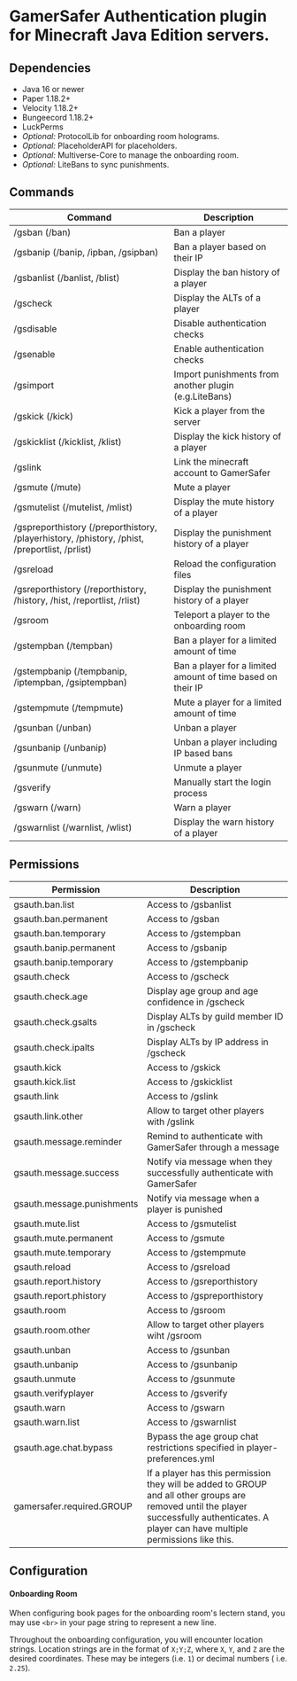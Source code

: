 # GamerSafer Authentication plugin for Minecraft Java Edition servers. 

## Dependencies

- Java 16 or newer
- Paper 1.18.2+
- Velocity 1.18.2+
- Bungeecord 1.18.2+
- LuckPerms
- _Optional:_ ProtocolLib for onboarding room holograms.
- _Optional:_ PlaceholderAPI for placeholders.
- _Optional:_ Multiverse-Core to manage the onboarding room.
- _Optional:_ LiteBans to sync punishments.

## Commands

| Command                                                                                       | Description                                                 |
|-----------------------------------------------------------------------------------------------|-------------------------------------------------------------|
| /gsban (/ban)                                                                                 | Ban a player                                                |
| /gsbanip (/banip, /ipban, /gsipban)                                                           | Ban a player based on their IP                              |
| /gsbanlist (/banlist, /blist)                                                                 | Display the ban history of a player                         |
| /gscheck                                                                                      | Display the ALTs of a player                                |
| /gsdisable                                                                                    | Disable authentication checks                               |
| /gsenable                                                                                     | Enable authentication checks                                |
| /gsimport                                                                                     | Import punishments from another plugin (e.g.LiteBans)       |
| /gskick (/kick)                                                                               | Kick a player from the server                               |
| /gskicklist (/kicklist, /klist)                                                               | Display the kick history of a player                        |
| /gslink                                                                                       | Link the minecraft account to GamerSafer                    |
| /gsmute (/mute)                                                                               | Mute a player                                               |
| /gsmutelist (/mutelist, /mlist)                                                               | Display the mute history of a player                        |
| /gspreporthistory (/preporthistory, /playerhistory, /phistory, /phist, /preportlist, /prlist) | Display the punishment history of a player                  |
| /gsreload                                                                                     | Reload the configuration files                              |
| /gsreporthistory (/reporthistory, /history, /hist, /reportlist, /rlist)                       | Display the punishment history of a player                  |
| /gsroom                                                                                       | Teleport a player to the onboarding room                    |
| /gstempban (/tempban)                                                                         | Ban a player for a limited amount of time                   |
| /gstempbanip (/tempbanip, /iptempban, /gsiptempban)                                           | Ban a player for a limited amount of time based on their IP |
| /gstempmute (/tempmute)                                                                       | Mute a player for a limited amount of time                  |
| /gsunban (/unban)                                                                             | Unban a player                                              |
| /gsunbanip (/unbanip)                                                                         | Unban a player including IP based bans                      |
| /gsunmute (/unmute)                                                                           | Unmute a player                                             |
| /gsverify                                                                                     | Manually start the login process                            |
| /gswarn (/warn)                                                                               | Warn a player                                               |
| /gswarnlist (/warnlist, /wlist)                                                               | Display the warn history of a player                        |

## Permissions

| Permission                 | Description                                                                                                                                                                                 |
|----------------------------|---------------------------------------------------------------------------------------------------------------------------------------------------------------------------------------------|
| gsauth.ban.list            | Access to /gsbanlist                                                                                                                                                                        |
| gsauth.ban.permanent       | Access to /gsban                                                                                                                                                                            |
| gsauth.ban.temporary       | Access to /gstempban                                                                                                                                                                        |
| gsauth.banip.permanent     | Access to /gsbanip                                                                                                                                                                          |
| gsauth.banip.temporary     | Access to /gstempbanip                                                                                                                                                                      |
| gsauth.check               | Access to /gscheck                                                                                                                                                                          |
| gsauth.check.age           | Display age group and age confidence in /gscheck                                                                                                                                            |
| gsauth.check.gsalts        | Display ALTs by guild member ID in /gscheck                                                                                                                                                 |
| gsauth.check.ipalts        | Display ALTs by IP address in /gscheck                                                                                                                                                      |
| gsauth.kick                | Access to /gskick                                                                                                                                                                           |
| gsauth.kick.list           | Access to /gskicklist                                                                                                                                                                       |
| gsauth.link                | Access to /gslink                                                                                                                                                                           |
| gsauth.link.other          | Allow to target other players with /gslink                                                                                                                                                  |
| gsauth.message.reminder    | Remind to authenticate with GamerSafer through a message                                                                                                                                    |
| gsauth.message.success     | Notify via message when they successfully authenticate with GamerSafer                                                                                                                      |
| gsauth.message.punishments | Notify via message when a player is punished                                                                                                                                                |
| gsauth.mute.list           | Access to /gsmutelist                                                                                                                                                                       |
| gsauth.mute.permanent      | Access to /gsmute                                                                                                                                                                           |
| gsauth.mute.temporary      | Access to /gstempmute                                                                                                                                                                       |
| gsauth.reload              | Access to /gsreload                                                                                                                                                                         |
| gsauth.report.history      | Access to /gsreporthistory                                                                                                                                                                  |
| gsauth.report.phistory     | Access to /gspreporthistory                                                                                                                                                                 |
| gsauth.room                | Access to /gsroom                                                                                                                                                                           |
| gsauth.room.other          | Allow to target other players wiht /gsroom                                                                                                                                                  |
| gsauth.unban               | Access to /gsunban                                                                                                                                                                          |
| gsauth.unbanip             | Access to /gsunbanip                                                                                                                                                                        |
| gsauth.unmute              | Access to /gsunmute                                                                                                                                                                         |
| gsauth.verifyplayer        | Access to /gsverify                                                                                                                                                                         |
| gsauth.warn                | Access to /gswarn                                                                                                                                                                           |
| gsauth.warn.list           | Access to /gswarnlist                                                                                                                                                                       |
| gsauth.age.chat.bypass     | Bypass the age group chat restrictions specified in player-preferences.yml                                                                                                                  |
| gamersafer.required.GROUP  | If a player has this permission they will be added to GROUP and all other groups are removed until the player successfully authenticates. A player can have multiple permissions like this. |

## Configuration

#### Onboarding Room

When configuring book pages for the onboarding room's lectern stand, you may use `<br>` in your page string to represent
a new line.

Throughout the onboarding configuration, you will encounter location strings. Location strings are in the format
of `X;Y;Z`, where `X`, `Y`, and `Z` are the desired coordinates. These may be integers (i.e. `1`) or decimal numbers (
i.e. `2.25`).
